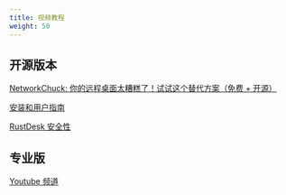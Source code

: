 ```yaml
---
title: 视频教程
weight: 50
---
```


## 开源版本
[NetworkChuck: 你的远程桌面太糟糕了！试试这个替代方案（免费 + 开源）
](https://www.youtube.com/watch?v=EXL8mMUXs88)

[安装和用户指南](https://www.youtube.com/watch?v=9nzHm3xGz2I)

[RustDesk 安全性](https://www.youtube.com/watch?v=EeFqj23jxMk)

## 专业版
[Youtube 频道](https://youtube.com/@rustdesk)